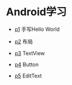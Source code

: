 # Android学习



* [p1]()  手写Hello World

* [p2]()  布局

* [p3]()  TextView

* [p4]()  Button

* [p5]()  EditText

  

